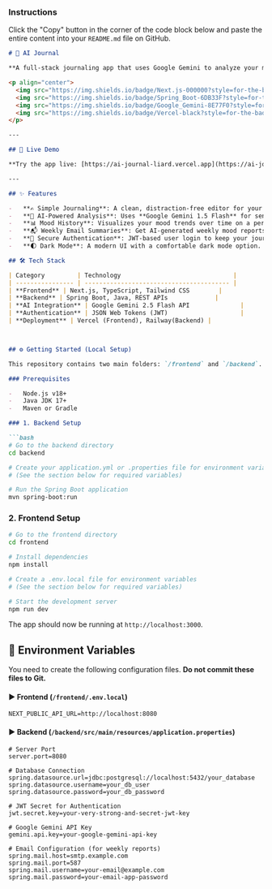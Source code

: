 
### Instructions

Click the "Copy" button in the corner of the code block below and paste the entire content into your `README.md` file on GitHub.

````markdown
# 🧠 AI Journal

**A full-stack journaling app that uses Google Gemini to analyze your mood and provide weekly insights.**

<p align="center">
  <img src="https://img.shields.io/badge/Next.js-000000?style=for-the-badge&logo=nextdotjs&logoColor=white" alt="Next.js"/>
  <img src="https://img.shields.io/badge/Spring_Boot-6DB33F?style=for-the-badge&logo=spring&logoColor=white" alt="Spring Boot"/>
  <img src="https://img.shields.io/badge/Google_Gemini-8E77F0?style=for-the-badge&logo=google-gemini&logoColor=white" alt="Google Gemini"/>
  <img src="https://img.shields.io/badge/Vercel-black?style=for-the-badge&logo=vercel&logoColor=white" alt="Vercel"/>
</p>

---

## 🚀 Live Demo

**Try the app live: [https://ai-journal-liard.vercel.app](https://ai-journal-liard.vercel.app)**

---

## ✨ Features

-   **✍️ Simple Journaling**: A clean, distraction-free editor for your daily entries.
-   **🤖 AI-Powered Analysis**: Uses **Google Gemini 1.5 Flash** for sentiment analysis on each entry.
-   **📊 Mood History**: Visualizes your mood trends over time on a personal dashboard.
-   **📬 Weekly Email Summaries**: Get AI-generated weekly mood reports sent to your inbox.
-   **🔐 Secure Authentication**: JWT-based user login to keep your journal private.
-   **🌓 Dark Mode**: A modern UI with a comfortable dark mode option.

## 🛠️ Tech Stack

| Category         | Technology                               |
| ---------------- | ---------------------------------------- |
| **Frontend** | Next.js, TypeScript, Tailwind CSS        |
| **Backend** | Spring Boot, Java, REST APIs             |
| **AI Integration** | Google Gemini 2.5 Flash API              |
| **Authentication** | JSON Web Tokens (JWT)                    |
| **Deployment** | Vercel (Frontend), Railway(Backend) |



## ⚙️ Getting Started (Local Setup)

This repository contains two main folders: `/frontend` and `/backend`.

### Prerequisites

-   Node.js v18+
-   Java JDK 17+
-   Maven or Gradle

### 1. Backend Setup

```bash
# Go to the backend directory
cd backend

# Create your application.yml or .properties file for environment variables
# (See the section below for required variables)

# Run the Spring Boot application
mvn spring-boot:run
````

### 2\. Frontend Setup

```bash
# Go to the frontend directory
cd frontend

# Install dependencies
npm install

# Create a .env.local file for environment variables
# (See the section below for required variables)

# Start the development server
npm run dev
```

The app should now be running at `http://localhost:3000`.

## 🔐 Environment Variables

You need to create the following configuration files. **Do not commit these files to Git.**

#### ▶️ Frontend (`/frontend/.env.local`)

```
NEXT_PUBLIC_API_URL=http://localhost:8080
```

#### ▶️ Backend (`/backend/src/main/resources/application.properties`)

```properties
# Server Port
server.port=8080

# Database Connection
spring.datasource.url=jdbc:postgresql://localhost:5432/your_database
spring.datasource.username=your_db_user
spring.datasource.password=your_db_password

# JWT Secret for Authentication
jwt.secret.key=your-very-strong-and-secret-jwt-key

# Google Gemini API Key
gemini.api.key=your-google-gemini-api-key

# Email Configuration (for weekly reports)
spring.mail.host=smtp.example.com
spring.mail.port=587
spring.mail.username=your-email@example.com
spring.mail.password=your-email-app-password
```

```
```
